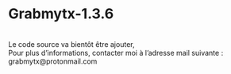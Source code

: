 # Grabmytx-1.3.6
<br>
Le code source va bientôt être ajouter, <br>
Pour plus d’informations, contacter moi à l’adresse mail suivante : grabmytx@protonmail.com <br>
